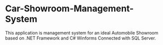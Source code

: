 # Car-Showroom-Management-System
This application is management system for an ideal Automobile Showroom based on .NET Framework and C# Winforms Connected with SQL Server.







